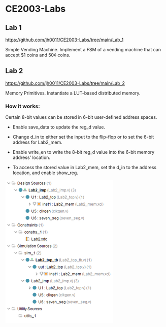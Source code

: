# CE2003-Labs
## Lab 1
https://github.com/jh0011/CE2003-Labs/tree/main/Lab_1 

Simple Vending Machine. Implement a FSM of a vending machine that can accept $1 coins and 50¢ coins. 

## Lab 2
https://github.com/jh0011/CE2003-Labs/tree/main/Lab_2

Memory Primitives. Instantiate a LUT-based distributed memory.

### How it works:
Certain 8-bit values can be stored in 6-bit user-defined address spaces. 

- Enable save_data to update the reg_d value. 

- Change d_in to either set the input to the flip-flop or to set the 6-bit address for Lab2_mem.

- Enable write_en to write the 8-bit reg_d value into the 6-bit memory address' location.

- To access the stored value in Lab2_mem, set the d_in to the address location, and enable show_reg.

![Sources in Xilinx Project](Lab_2/Images/sources_lab2.png)

